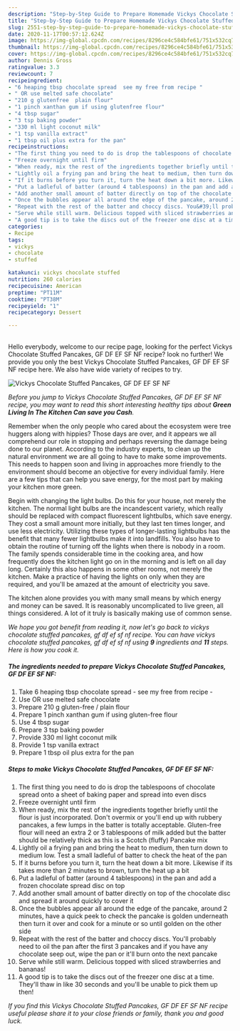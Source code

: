 ```yaml
---
description: "Step-by-Step Guide to Prepare Homemade Vickys Chocolate Stuffed Pancakes, GF DF EF SF NF"
title: "Step-by-Step Guide to Prepare Homemade Vickys Chocolate Stuffed Pancakes, GF DF EF SF NF"
slug: 2551-step-by-step-guide-to-prepare-homemade-vickys-chocolate-stuffed-pancakes-gf-df-ef-sf-nf
date: 2020-11-17T00:57:12.624Z
image: https://img-global.cpcdn.com/recipes/8296ce4c584bfe61/751x532cq70/vickys-chocolate-stuffed-pancakes-gf-df-ef-sf-nf-recipe-main-photo.jpg
thumbnail: https://img-global.cpcdn.com/recipes/8296ce4c584bfe61/751x532cq70/vickys-chocolate-stuffed-pancakes-gf-df-ef-sf-nf-recipe-main-photo.jpg
cover: https://img-global.cpcdn.com/recipes/8296ce4c584bfe61/751x532cq70/vickys-chocolate-stuffed-pancakes-gf-df-ef-sf-nf-recipe-main-photo.jpg
author: Dennis Gross
ratingvalue: 3.3
reviewcount: 7
recipeingredient:
- "6 heaping tbsp chocolate spread  see my free from recipe "
- " OR use melted safe chocolate"
- "210 g glutenfree  plain flour"
- "1 pinch xanthan gum if using glutenfree flour"
- "4 tbsp sugar"
- "3 tsp baking powder"
- "330 ml light coconut milk"
- "1 tsp vanilla extract"
- "1 tbsp oil plus extra for the pan"
recipeinstructions:
- "The first thing you need to do is drop the tablespoons of chocolate spread onto a sheet of baking paper and spread into even discs"
- "Freeze overnight until firm"
- "When ready, mix the rest of the ingredients together briefly until the flour is just incorporated. Don&#39;t overmix or you&#39;ll end up with rubbery pancakes, a few lumps in the batter is totally acceptable. Gluten-free flour will need an extra 2 or 3 tablespoons of milk added but the batter should be relatively thick as this is a Scotch (fluffy) Pancake mix"
- "Lightly oil a frying pan and bring the heat to medium, then turn down to medium low. Test a small ladleful of batter to check the heat of the pan"
- "If it burns before you turn it, turn the heat down a bit more. Likewise if its takes more than 2 minutes to brown, turn the heat up a bit"
- "Put a ladleful of batter (around 4 tablespoons) in the pan and add a frozen chocolate spread disc on top"
- "Add another small amount of batter directly on top of the chocolate disc and spread it around quickly to cover it"
- "Once the bubbles appear all around the edge of the pancake, around 2 minutes, have a quick peek to check the pancake is golden underneath then turn it over and cook for a minute or so until golden on the other side"
- "Repeat with the rest of the batter and choccy discs. You&#39;ll probably need to oil the pan after the first 3 pancakes and if you have any chocolate seep out, wipe the pan or it&#39;ll burn onto the next pancake"
- "Serve while still warm. Delicious topped with sliced strawberries and bananas!"
- "A good tip is to take the discs out of the freezer one disc at a time. They&#39;ll thaw in like 30 seconds and you&#39;ll be unable to pick them up then!"
categories:
- Recipe
tags:
- vickys
- chocolate
- stuffed

katakunci: vickys chocolate stuffed 
nutrition: 260 calories
recipecuisine: American
preptime: "PT11M"
cooktime: "PT38M"
recipeyield: "1"
recipecategory: Dessert

---
```

<br>
Hello everybody, welcome to our recipe page, looking for the perfect Vickys Chocolate Stuffed Pancakes, GF DF EF SF NF recipe? look no further! We provide you only the best Vickys Chocolate Stuffed Pancakes, GF DF EF SF NF recipe here. We also have wide variety of recipes to try.
<br>


![Vickys Chocolate Stuffed Pancakes, GF DF EF SF NF](https://img-global.cpcdn.com/recipes/8296ce4c584bfe61/751x532cq70/vickys-chocolate-stuffed-pancakes-gf-df-ef-sf-nf-recipe-main-photo.jpg)

<i>Before you jump to Vickys Chocolate Stuffed Pancakes, GF DF EF SF NF recipe, you may want to read this short interesting healthy tips about 
<strong>Green Living In The Kitchen Can save you Cash</strong>.</i>
</br>

Remember when the only people who cared about the ecosystem were tree huggers along with hippies? Those days are over, and it appears we all comprehend our role in stopping and perhaps reversing the damage being done to our planet. According to the industry experts, to clean up the natural environment we are all going to have to make some improvements. This needs to happen soon and living in approaches more friendly to the environment should become an objective for every individual family. Here are a few tips that can help you save energy, for the most part by making your kitchen more green.

Begin with changing the light bulbs. Do this for your house, not merely the kitchen. The normal light bulbs are the incandescent variety, which really should be replaced with compact fluorescent lightbulbs, which save energy. They cost a small amount more initially, but they last ten times longer, and use less electricity. Utilizing these types of longer-lasting lightbulbs has the benefit that many fewer lightbulbs make it into landfills. You also have to obtain the routine of turning off the lights when there is nobody in a room. The family spends considerable time in the cooking area, and how frequently does the kitchen light go on in the morning and is left on all day long. Certainly this also happens in some other rooms, not merely the kitchen. Make a practice of having the lights on only when they are required, and you'll be amazed at the amount of electricity you save.

The kitchen alone provides you with many small means by which energy and money can be saved. It is reasonably uncomplicated to live green, all things considered. A lot of it truly is basically making use of common sense.


<i>We hope you got benefit from reading it, now let's go back to vickys chocolate stuffed pancakes, gf df ef sf nf recipe. You can have vickys chocolate stuffed pancakes, gf df ef sf nf using <strong>9</strong> ingredients and <strong>11</strong> steps. Here is how you cook it.
</i>

##### The ingredients needed to prepare Vickys Chocolate Stuffed Pancakes, GF DF EF SF NF:

1. Take 6 heaping tbsp chocolate spread - see my free from recipe -
1. Use  OR use melted safe chocolate
1. Prepare 210 g gluten-free / plain flour
1. Prepare 1 pinch xanthan gum if using gluten-free flour
1. Use 4 tbsp sugar
1. Prepare 3 tsp baking powder
1. Provide 330 ml light coconut milk
1. Provide 1 tsp vanilla extract
1. Prepare 1 tbsp oil plus extra for the pan


##### Steps to make Vickys Chocolate Stuffed Pancakes, GF DF EF SF NF:

1. The first thing you need to do is drop the tablespoons of chocolate spread onto a sheet of baking paper and spread into even discs
1. Freeze overnight until firm
1. When ready, mix the rest of the ingredients together briefly until the flour is just incorporated. Don&#39;t overmix or you&#39;ll end up with rubbery pancakes, a few lumps in the batter is totally acceptable. Gluten-free flour will need an extra 2 or 3 tablespoons of milk added but the batter should be relatively thick as this is a Scotch (fluffy) Pancake mix
1. Lightly oil a frying pan and bring the heat to medium, then turn down to medium low. Test a small ladleful of batter to check the heat of the pan
1. If it burns before you turn it, turn the heat down a bit more. Likewise if its takes more than 2 minutes to brown, turn the heat up a bit
1. Put a ladleful of batter (around 4 tablespoons) in the pan and add a frozen chocolate spread disc on top
1. Add another small amount of batter directly on top of the chocolate disc and spread it around quickly to cover it
1. Once the bubbles appear all around the edge of the pancake, around 2 minutes, have a quick peek to check the pancake is golden underneath then turn it over and cook for a minute or so until golden on the other side
1. Repeat with the rest of the batter and choccy discs. You&#39;ll probably need to oil the pan after the first 3 pancakes and if you have any chocolate seep out, wipe the pan or it&#39;ll burn onto the next pancake
1. Serve while still warm. Delicious topped with sliced strawberries and bananas!
1. A good tip is to take the discs out of the freezer one disc at a time. They&#39;ll thaw in like 30 seconds and you&#39;ll be unable to pick them up then!


<i>If you find this Vickys Chocolate Stuffed Pancakes, GF DF EF SF NF recipe useful please share it to your close friends or family, thank you and good luck.</i>
